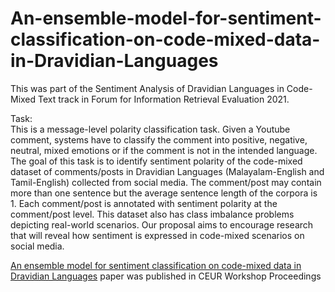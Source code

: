 # An-ensemble-model-for-sentiment-classification-on-code-mixed-data-in-Dravidian-Languages

This was part of the Sentiment Analysis of Dravidian Languages in Code-Mixed Text track in Forum for Information Retrieval Evaluation 2021.

Task:</br>
This is a message-level polarity classification task. Given a Youtube comment, systems have to classify the comment into positive, negative, neutral, mixed emotions or if the comment is not in the intended language.</br>
The goal of this task is to identify sentiment polarity of the code-mixed dataset of comments/posts in Dravidian Languages (Malayalam-English and Tamil-English) collected from social media. The comment/post may contain more than one sentence but the average sentence length of the corpora is 1. Each comment/post is annotated with sentiment polarity at the comment/post level. This dataset also has class imbalance problems depicting real-world scenarios. Our proposal aims to encourage research that will reveal how sentiment is expressed in code-mixed scenarios on social media.

<a href="https://ceur-ws.org/Vol-3159/T6-24.pdf">An ensemble model for sentiment classification on code-mixed data in Dravidian Languages</a> paper was published in CEUR Workshop Proceedings 
